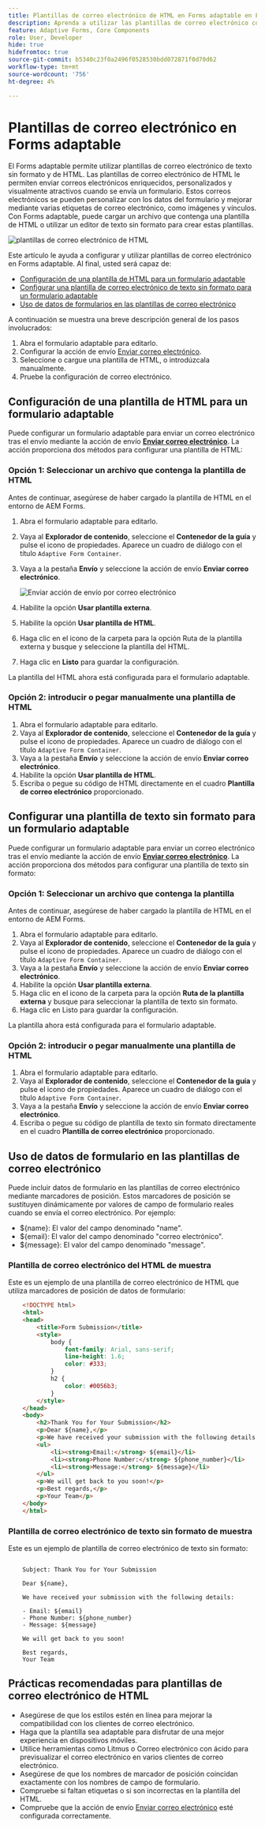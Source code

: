 ```yaml
---
title: Plantillas de correo electrónico de HTML en Forms adaptable en Forms as a Cloud Service
description: Aprenda a utilizar las plantillas de correo electrónico con formularios adaptables.
feature: Adaptive Forms, Core Components
role: User, Developer
hide: true
hidefromtoc: true
source-git-commit: b5340c23f0a2496f0528530bdd072871f0d70d62
workflow-type: tm+mt
source-wordcount: '756'
ht-degree: 4%

---
```


# Plantillas de correo electrónico en Forms adaptable

El Forms adaptable permite utilizar plantillas de correo electrónico de texto sin formato y de HTML. Las plantillas de correo electrónico de HTML le permiten enviar correos electrónicos enriquecidos, personalizados y visualmente atractivos cuando se envía un formulario. Estos correos electrónicos se pueden personalizar con los datos del formulario y mejorar mediante varias etiquetas de correo electrónico, como imágenes y vínculos. Con Forms adaptable, puede cargar un archivo que contenga una plantilla de HTML o utilizar un editor de texto sin formato para crear estas plantillas.

![plantillas de correo electrónico de HTML](/help/forms/assets/html-email.png)

Este artículo le ayuda a configurar y utilizar plantillas de correo electrónico en Forms adaptable. Al final, usted será capaz de:

* [Configuración de una plantilla de HTML para un formulario adaptable](#configure-an-html-template-for-an-adaptive-form)
* [Configurar una plantilla de correo electrónico de texto sin formato para un formulario adaptable](#configure-a-plain-text-template-for-an-adaptive-form)
* [Uso de datos de formularios en las plantillas de correo electrónico](#use-form-data-in-your-email-templates)


A continuación se muestra una breve descripción general de los pasos involucrados:

1. Abra el formulario adaptable para editarlo.
1. Configurar la acción de envío [Enviar correo electrónico](/help/forms/configure-submit-action-send-email.md).
1. Seleccione o cargue una plantilla de HTML, o introdúzcala manualmente.
1. Pruebe la configuración de correo electrónico.

## Configuración de una plantilla de HTML para un formulario adaptable

Puede configurar un formulario adaptable para enviar un correo electrónico tras el envío mediante la acción de envío [**Enviar correo electrónico**](/help/forms/configure-submit-action-send-email.md). La acción proporciona dos métodos para configurar una plantilla de HTML:

### Opción 1: Seleccionar un archivo que contenga la plantilla de HTML

Antes de continuar, asegúrese de haber cargado la plantilla de HTML en el entorno de AEM Forms.

1. Abra el formulario adaptable para editarlo.
1. Vaya al **Explorador de contenido**, seleccione el **Contenedor de la guía** y pulse el icono de propiedades. Aparece un cuadro de diálogo con el título `Adaptive Form Container`.
1. Vaya a la pestaña **Envío** y seleccione la acción de envío **Enviar correo electrónico**.

   ![Enviar acción de envío por correo electrónico](/help/forms/assets/send-email-action.png)

1. Habilite la opción **Usar plantilla externa**.
1. Habilite la opción **Usar plantilla de HTML**.
1. Haga clic en el icono de la carpeta para la opción Ruta de la plantilla externa y busque y seleccione la plantilla del HTML.
1. Haga clic en **Listo** para guardar la configuración.

La plantilla del HTML ahora está configurada para el formulario adaptable.

### Opción 2: introducir o pegar manualmente una plantilla de HTML

1. Abra el formulario adaptable para editarlo.
1. Vaya al **Explorador de contenido**, seleccione el **Contenedor de la guía** y pulse el icono de propiedades. Aparece un cuadro de diálogo con el título `Adaptive Form Container`.
1. Vaya a la pestaña **Envío** y seleccione la acción de envío **Enviar correo electrónico**.
1. Habilite la opción **Usar plantilla de HTML**.
1. Escriba o pegue su código de HTML directamente en el cuadro **Plantilla de correo electrónico** proporcionado.


## Configurar una plantilla de texto sin formato para un formulario adaptable

Puede configurar un formulario adaptable para enviar un correo electrónico tras el envío mediante la acción de envío [**Enviar correo electrónico**](/help/forms/configure-submit-action-send-email.md). La acción proporciona dos métodos para configurar una plantilla de texto sin formato:

### Opción 1: Seleccionar un archivo que contenga la plantilla

Antes de continuar, asegúrese de haber cargado la plantilla de HTML en el entorno de AEM Forms.

1. Abra el formulario adaptable para editarlo.
1. Vaya al **Explorador de contenido**, seleccione el **Contenedor de la guía** y pulse el icono de propiedades. Aparece un cuadro de diálogo con el título `Adaptive Form Container`.
1. Vaya a la pestaña **Envío** y seleccione la acción de envío **Enviar correo electrónico**.
1. Habilite la opción **Usar plantilla externa**.
1. Haga clic en el icono de la carpeta para la opción **Ruta de la plantilla externa** y busque para seleccionar la plantilla de texto sin formato.
1. Haga clic en Listo para guardar la configuración.

La plantilla ahora está configurada para el formulario adaptable.

### Opción 2: introducir o pegar manualmente una plantilla de HTML

1. Abra el formulario adaptable para editarlo.
1. Vaya al **Explorador de contenido**, seleccione el **Contenedor de la guía** y pulse el icono de propiedades. Aparece un cuadro de diálogo con el título `Adaptive Form Container`.
1. Vaya a la pestaña **Envío** y seleccione la acción de envío **Enviar correo electrónico**.
1. Escriba o pegue su código de plantilla de texto sin formato directamente en el cuadro **Plantilla de correo electrónico** proporcionado.

## Uso de datos de formulario en las plantillas de correo electrónico

Puede incluir datos de formulario en las plantillas de correo electrónico mediante marcadores de posición. Estos marcadores de posición se sustituyen dinámicamente por valores de campo de formulario reales cuando se envía el correo electrónico. Por ejemplo:

* ${name}: El valor del campo denominado &quot;name&quot;.
* ${email}: El valor del campo denominado &quot;correo electrónico&quot;.
* ${message}: El valor del campo denominado &quot;message&quot;.

### Plantilla de correo electrónico del HTML de muestra

Este es un ejemplo de una plantilla de correo electrónico de HTML que utiliza marcadores de posición de datos de formulario:

```HTML
    <!DOCTYPE html>
    <html>
    <head>
        <title>Form Submission</title>
        <style>
            body {
                font-family: Arial, sans-serif;
                line-height: 1.6;
                color: #333;
            }
            h2 {
                color: #0056b3;
            }
        </style>
    </head>
    <body>
        <h2>Thank You for Your Submission</h2>
        <p>Dear ${name},</p>
        <p>We have received your submission with the following details:</p>
        <ul>
            <li><strong>Email:</strong> ${email}</li>
            <li><strong>Phone Number:</strong> ${phone_number}</li>
            <li><strong>Message:</strong> ${message}</li>
        </ul>
        <p>We will get back to you soon!</p>
        <p>Best regards,</p>
        <p>Your Team</p>
    </body>
    </html>
```

### Plantilla de correo electrónico de texto sin formato de muestra

Este es un ejemplo de plantilla de correo electrónico de texto sin formato:

```TXT
    
    Subject: Thank You for Your Submission
    
    Dear ${name},
    
    We have received your submission with the following details:
    
    - Email: ${email}
    - Phone Number: ${phone_number}
    - Message: ${message}
    
    We will get back to you soon!
    
    Best regards,
    Your Team
```

## Prácticas recomendadas para plantillas de correo electrónico de HTML

* Asegúrese de que los estilos estén en línea para mejorar la compatibilidad con los clientes de correo electrónico.
* Haga que la plantilla sea adaptable para disfrutar de una mejor experiencia en dispositivos móviles.
* Utilice herramientas como Litmus o Correo electrónico con ácido para previsualizar el correo electrónico en varios clientes de correo electrónico.
* Asegúrese de que los nombres de marcador de posición coincidan exactamente con los nombres de campo de formulario.
* Compruebe si faltan etiquetas o si son incorrectas en la plantilla del HTML.
* Compruebe que la acción de envío [Enviar correo electrónico](/help/forms/configure-submit-action-send-email.md) esté configurada correctamente.

